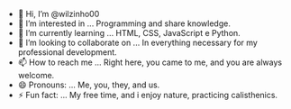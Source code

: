 - 👋 Hi, I’m @wilzinho00
- 👀 I’m interested in ... Programming and share knowledge.
- 🌱 I’m currently learning ... HTML, CSS, JavaScript e Python.
- 💞️ I’m looking to collaborate on ... In everything necessary for my professional development.
- 📫 How to reach me ... Right here, you came to me, and you are always welcome.
- 😄 Pronouns: ... Me, you, they, and us.
- ⚡ Fun fact: ... My free time, and i enjoy nature, practicing calisthenics.

<!---
wilzinho00/wilzinho00 is a ✨ special ✨ repository because its `README.md` (this file) appears on your GitHub profile.
You can click the Preview link to take a look at your changes.
--->
